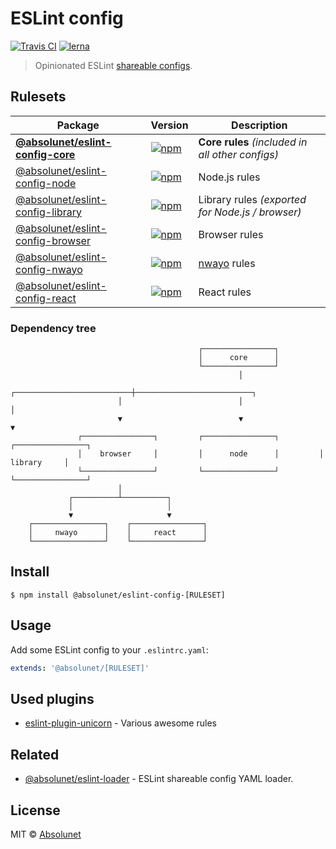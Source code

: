 # ESLint config
[![Travis CI](https://travis-ci.com/absolunet/eslint-config.svg?branch=master)](https://travis-ci.com/absolunet/eslint-config/builds)
[![lerna](https://img.shields.io/badge/maintained%20with-lerna-cc00ff.svg)](https://lernajs.io/)

> Opinionated ESLint [shareable configs](https://eslint.org/docs/developer-guide/shareable-configs.html).

## Rulesets

| Package | Version | Description |
|---|---|---|
| **[@absolunet/eslint-config-core](packages/core)** | [![npm](https://img.shields.io/npm/v/@absolunet/eslint-config-core.svg)](https://www.npmjs.com/package/@absolunet/eslint-config-core) | **Core rules** *(included in all other configs)* |
| [@absolunet/eslint-config-node](packages/node) | [![npm](https://img.shields.io/npm/v/@absolunet/eslint-config-node.svg)](https://www.npmjs.com/package/@absolunet/eslint-config-node) | Node.js rules |
| [@absolunet/eslint-config-library](packages/library) | [![npm](https://img.shields.io/npm/v/@absolunet/eslint-config-library.svg)](https://www.npmjs.com/package/@absolunet/eslint-config-library) | Library rules *(exported for Node.js / browser)* |
| [@absolunet/eslint-config-browser](packages/browser) | [![npm](https://img.shields.io/npm/v/@absolunet/eslint-config-browser.svg)](https://www.npmjs.com/package/@absolunet/eslint-config-browser) | Browser rules |
| [@absolunet/eslint-config-nwayo](packages/nwayo) | [![npm](https://img.shields.io/npm/v/@absolunet/eslint-config-nwayo.svg)](https://www.npmjs.com/package/@absolunet/eslint-config-nwayo) | [nwayo](https://absolunet.github.io/nwayo/) rules |
| [@absolunet/eslint-config-react](packages/react) | [![npm](https://img.shields.io/npm/v/@absolunet/eslint-config-react.svg)](https://www.npmjs.com/package/@absolunet/eslint-config-react) | React rules |

### Dependency tree
```
                                          ┌────────────────┐
                                          │      core      │
                                          └────────────────┘
                                                   │
                        ┌──────────────────────────┼──────────────────────────┐
                        │                          │                          │
                        ▼                          ▼                          ▼
               ┌────────────────┐         ┌────────────────┐         ┌────────────────┐
               │    browser     │         │      node      │         │    library     │
               └────────────────┘         └────────────────┘         └────────────────┘
                        │
             ┌──────────┴──────────┐
             │                     │
             ▼                     ▼
    ┌────────────────┐    ┌────────────────┐
    │     nwayo      │    │     react      │
    └────────────────┘    └────────────────┘
```


## Install

```
$ npm install @absolunet/eslint-config-[RULESET]
```


## Usage

Add some ESLint config to your `.eslintrc.yaml`:

```yaml
extends: '@absolunet/[RULESET]'
```


## Used plugins

- [eslint-plugin-unicorn](https://github.com/sindresorhus/eslint-plugin-unicorn) - Various awesome rules


## Related

- [@absolunet/eslint-loader](https://github.com/absolunet/node-eslint-loader) - ESLint shareable config YAML loader.


## License
MIT © [Absolunet](https://absolunet.com)
